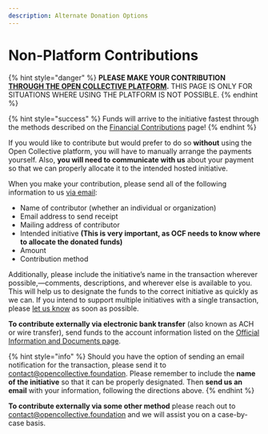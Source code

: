 ```yaml
---
description: Alternate Donation Options
---
```


# Non-Platform Contributions

{% hint style="danger" %}
**PLEASE MAKE YOUR CONTRIBUTION** [**THROUGH THE OPEN COLLECTIVE PLATFORM**](https://docs.opencollective.foundation/how-it-works/financial-contributions)**.** THIS PAGE IS ONLY FOR SITUATIONS WHERE USING THE PLATFORM IS NOT POSSIBLE.
{% endhint %}

{% hint style="success" %}
Funds will arrive to the initiative fastest through the methods described on the [Financial Contributions](../financial-contributions/) page! 
{% endhint %}

If you would like to contribute but would prefer to do so **without** using the Open Collective platform, you will have to manually arrange the payments yourself. Also, **you will need to communicate with us** about your payment so that we can properly allocate it to the intended hosted initiative. 

When you make your contribution, please send all of the following information to us [via email](mailto:contact@opencollective.foundation):

* Name of contributor \(whether an individual or organization\)
* Email address to send receipt
* Mailing address of contributor
* Intended initiative **\(This is very important, as OCF needs to know where to allocate the donated funds\)**
* Amount
* Contribution method

Additionally, please include the initiative’s name in the transaction wherever possible,—comments, descriptions, and wherever else is available to you. This will help us to designate the funds to the correct initiative as quickly as we can. If you intend to support multiple initiatives with a single transaction, please [let us know](mailto:contact@opencollective.foundation) as soon as possible.

**To contribute externally via electronic bank transfer** \(also known as ACH or wire transfer\), send funds to the account information listed on the [Official Information and Documents page](https://docs.opencollective.foundation/about/official-info).

{% hint style="info" %}
Should you have the option of sending an email notification for the transaction, please send it to [contact@opencollective.foundation](mailto:contact@opencollective.foundation). Please remember to include the **name of the initiative** so that it can be properly designated. Then **send us an email** with your information, following the directions above.
{% endhint %}

**To contribute externally via some other method** please reach out to [contact@opencollective.foundation](mailto:contact@opencollective.foundation) and we will assist you on a case-by-case basis.

